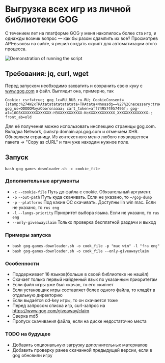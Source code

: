 # Выгрузка всех игр из личной библиотеки GOG

С течением лет на платформе GOG у меня накопилось более ста игр, и однажды возник вопрос — как бы разом сдампить их все?
Просмотрев API-вызовы на сайте, я решил создать скрипт для автоматизации этого процесса.

![Demonstration of running the script](/../../../../dok2d/assets/blob/master/gog-games-downloader-preview.jpg)

## Требования: jq, curl, wget

Перед запуском необходимо захватить и сохранить свою куку с www.gog.com в файл. Выглядит она, примерно, так

```
Cookie: csrf=true; gog_lc=RU_RUB_ru-RU; CookieConsent={stamp:%274W2xTRAtatatatatatatata+TRAtata+Nnoasdg==%27%2Cnecessary:true%2Cpreferences:false%2Cstatistics:false%2Cmarketing:false%2Cmethod:%27explicit%27%2Cver:1%2Cutc:749574957495%2Cregion:%27ru%27}; gog_us=OOOOOMoyaOboronaaaa; cart_token=aff749574957495f; gog-al=10O8XXXXXXXXXXXXXX-H3XXXXXXXXXXX-KoXXXXXXXXXXXX_XXXXXXXXXXXXXX-; front_ab=old
```

Для её получения можно использовать инспекцию страницы gog.com.
Вкладка Network, фильтр domain:api.gog.com и отмечаем XHR. Обновляем страницу.
Из контекстного меню любого появившегося пакета -> "Copy as cURL" и там уже находим нужное поле.

## Запуск

`bash gog-games-downloader.sh -с cookie_file`

### Дополнительные аргументы

- `-c` `--cookie-file` Путь до файла с cookie. Обязательный аргумент.
- `-o` `--out-path` Путь куда скачивать. Если не указано, то `~/gog-dump`
- `-p` `--platforms` Под какие ОС скачивать. Доступны lin win mac. Если не указано, то `rus eng`
- `-l` `--langs-priority` Приоритет выбора языка. Если не указано, то `rus eng`
- `--only-giveawayclaim` Только проверка бесплатной раздачи и выход

### Примеры запуска

- `bash gog-games-downloader.sh -o cook_file -p "mac win" -l "fra eng"`
- `bash gog-games-downloader.sh -o cook_file --only-giveawayclaim`

### Особенности

- Поддерживает 16 языков(больше в своей библиотеке не нашёл)
- Скачает только первый найденный язык по указанным приоритетам
- Если файл игры уже был скачан, то его скипнет
- Если установщик игры составляет более одного файла, то кладёт в отдельную директорию
- Если выдаётся cd-key игры, то он скачается тоже
- Перед запросом списка игр, curl-запрос на https://www.gog.com/giveaway/claim
- Сверка md5
- Пропуск скачивания файла, если на диске недостаточно места

### TODO на будущее
- Добавить опциональную загрузку дополнительных материалов
- Добавить проверку ранее скачанной предыдущей версии, если в gog обновили игру
